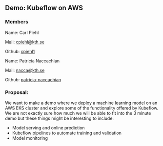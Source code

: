 ## Demo: Kubeflow on AWS

### Members
Name: Carl Piehl

Mail: cpiehl@kth.se

Github: [cpiehl1](https://github.com/cpiehl1)

Name: Patricia Naccachian

Mail: nacca@kth.se

Github: [patricia-naccachian](https://github.com/patricia-naccachian)

### Proposal:

We want to make a demo where we deploy a machine learning model on an AWS EKS cluster and explore some of the functionality offered by Kubeflow. We are not exactly sure how much we will be able to fit into the 3 minute demo but these things might be interesting to include:

- Model serving and online prediction
- Kubeflow pipelines to automate training and validation
- Model monitoring